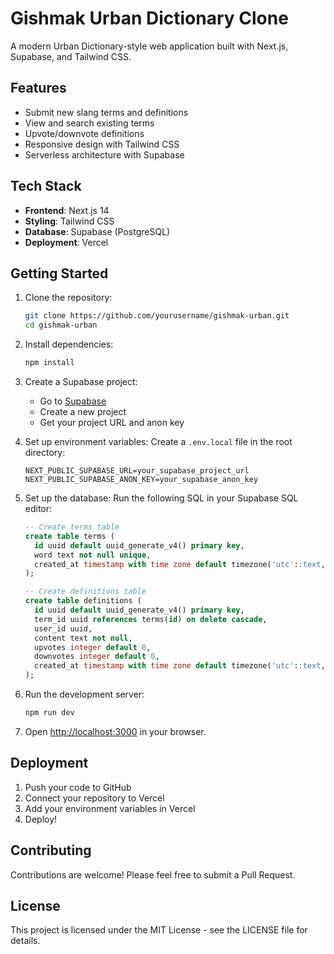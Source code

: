 # Gishmak Urban Dictionary Clone

A modern Urban Dictionary-style web application built with Next.js, Supabase, and Tailwind CSS.

## Features

- Submit new slang terms and definitions
- View and search existing terms
- Upvote/downvote definitions
- Responsive design with Tailwind CSS
- Serverless architecture with Supabase

## Tech Stack

- **Frontend**: Next.js 14
- **Styling**: Tailwind CSS
- **Database**: Supabase (PostgreSQL)
- **Deployment**: Vercel

## Getting Started

1. Clone the repository:
   ```bash
   git clone https://github.com/yourusername/gishmak-urban.git
   cd gishmak-urban
   ```

2. Install dependencies:
   ```bash
   npm install
   ```

3. Create a Supabase project:
   - Go to [Supabase](https://supabase.com)
   - Create a new project
   - Get your project URL and anon key

4. Set up environment variables:
   Create a `.env.local` file in the root directory:
   ```
   NEXT_PUBLIC_SUPABASE_URL=your_supabase_project_url
   NEXT_PUBLIC_SUPABASE_ANON_KEY=your_supabase_anon_key
   ```

5. Set up the database:
   Run the following SQL in your Supabase SQL editor:
   ```sql
   -- Create terms table
   create table terms (
     id uuid default uuid_generate_v4() primary key,
     word text not null unique,
     created_at timestamp with time zone default timezone('utc'::text, now()) not null
   );

   -- Create definitions table
   create table definitions (
     id uuid default uuid_generate_v4() primary key,
     term_id uuid references terms(id) on delete cascade,
     user_id uuid,
     content text not null,
     upvotes integer default 0,
     downvotes integer default 0,
     created_at timestamp with time zone default timezone('utc'::text, now()) not null
   );
   ```

6. Run the development server:
   ```bash
   npm run dev
   ```

7. Open [http://localhost:3000](http://localhost:3000) in your browser.

## Deployment

1. Push your code to GitHub
2. Connect your repository to Vercel
3. Add your environment variables in Vercel
4. Deploy!

## Contributing

Contributions are welcome! Please feel free to submit a Pull Request.

## License

This project is licensed under the MIT License - see the LICENSE file for details. 
